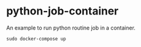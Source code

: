 # python-job-container
An example to run python routine job in a container.

```
sudo docker-compose up
```